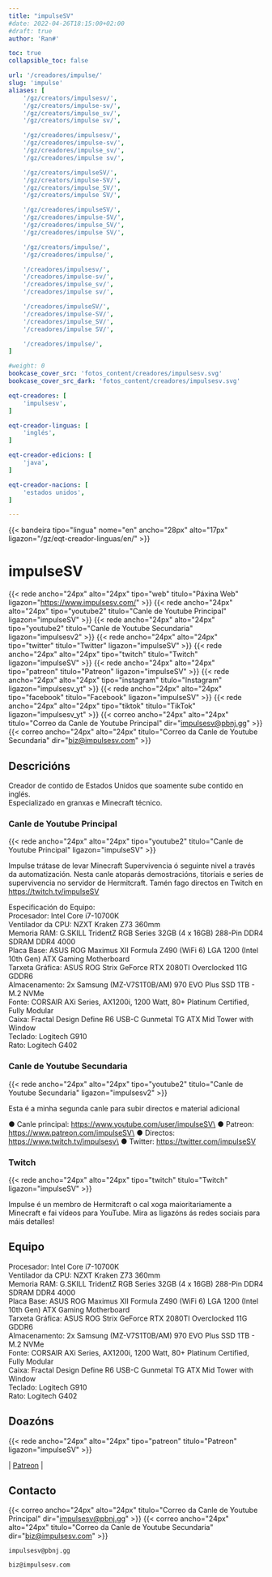 ```yaml
---
title: "impulseSV"
#date: 2022-04-26T18:15:00+02:00
#draft: true
author: 'Ran#'

toc: true
collapsible_toc: false

url: '/creadores/impulse/'
slug: 'impulse'
aliases: [
    '/gz/creators/impulsesv/',
    '/gz/creators/impulse-sv/',
    '/gz/creators/impulse_sv/',
    '/gz/creators/impulse sv/',

    '/gz/creadores/impulsesv/',
    '/gz/creadores/impulse-sv/',
    '/gz/creadores/impulse_sv/',
    '/gz/creadores/impulse sv/',

    '/gz/creators/impulseSV/',
    '/gz/creators/impulse-SV/',
    '/gz/creators/impulse_SV/',
    '/gz/creators/impulse SV/',

    '/gz/creadores/impulseSV/',
    '/gz/creadores/impulse-SV/',
    '/gz/creadores/impulse_SV/',
    '/gz/creadores/impulse SV/',

    '/gz/creators/impulse/',
    '/gz/creadores/impulse/',

    '/creadores/impulsesv/',
    '/creadores/impulse-sv/',
    '/creadores/impulse_sv/',
    '/creadores/impulse sv/',

    '/creadores/impulseSV/',
    '/creadores/impulse-SV/',
    '/creadores/impulse_SV/',
    '/creadores/impulse SV/',

    '/creadores/impulse/',
]

#weight: 0
bookcase_cover_src: 'fotos_content/creadores/impulsesv.svg'
bookcase_cover_src_dark: 'fotos_content/creadores/impulsesv.svg'

eqt-creadores: [
    'impulsesv',
]

eqt-creador-linguas: [
    'inglés',
]

eqt-creador-edicions: [
    'java',
]

eqt-creador-nacions: [
    'estados unidos',
]

---
```


{{< bandeira tipo="lingua" nome="en" ancho="28px" alto="17px" ligazon="/gz/eqt-creador-linguas/en/" >}}

# impulseSV

{{< rede ancho="24px" alto="24px" tipo="web" titulo="Páxina Web" ligazon="https://www.impulsesv.com/" >}}
{{< rede ancho="24px" alto="24px" tipo="youtube2" titulo="Canle de Youtube Principal" ligazon="impulseSV" >}}
{{< rede ancho="24px" alto="24px" tipo="youtube2" titulo="Canle de Youtube Secundaria" ligazon="impulsesv2" >}}
{{< rede ancho="24px" alto="24px" tipo="twitter" titulo="Twitter" ligazon="impulseSV" >}}
{{< rede ancho="24px" alto="24px" tipo="twitch" titulo="Twitch" ligazon="impulseSV" >}}
{{< rede ancho="24px" alto="24px" tipo="patreon" titulo="Patreon" ligazon="impulseSV" >}}
{{< rede ancho="24px" alto="24px" tipo="instagram" titulo="Instagram" ligazon="impulsesv_yt" >}}
{{< rede ancho="24px" alto="24px" tipo="facebook" titulo="Facebook" ligazon="impulseSV" >}}
{{< rede ancho="24px" alto="24px" tipo="tiktok" titulo="TikTok" ligazon="impulsesv_yt" >}}
{{< correo ancho="24px" alto="24px" titulo="Correo da Canle de Youtube Principal" dir="impulsesv@pbnj.gg" >}}
{{< correo ancho="24px" alto="24px" titulo="Correo da Canle de Youtube Secundaria" dir="biz@impulsesv.com" >}}

## Descricións

Creador de contido de Estados Unidos que soamente sube contido en inglés.\
Especializado en granxas e Minecraft técnico.

### Canle de Youtube Principal

{{< rede ancho="24px" alto="24px" tipo="youtube2" titulo="Canle de Youtube Principal" ligazon="impulseSV" >}}

Impulse trátase de levar Minecraft Supervivencia ó seguinte nivel a través da automatización.
Nesta canle atoparás demostracións, titoriais e series de supervivencia no servidor de Hermitcraft.
Tamén fago directos en Twitch en https://twitch.tv/impulseSV

Especificación do Equipo:\
Procesador:  Intel Core i7-10700K\
Ventilador da CPU:  NZXT Kraken Z73 360mm\
Memoria RAM:  G.SKILL TridentZ RGB Series 32GB (4 x 16GB) 288-Pin DDR4 SDRAM DDR4 4000\
Placa Base: ASUS ROG Maximus XII Formula Z490 (WiFi 6) LGA 1200 (Intel 10th Gen) ATX Gaming Motherboard\
Tarxeta Gráfica:  ASUS ROG Strix GeForce RTX 2080TI Overclocked 11G GDDR6\
Almacenamento: 2x Samsung (MZ-V7S1T0B/AM) 970 EVO Plus SSD 1TB - M.2 NVMe\
Fonte: CORSAIR AXi Series, AX1200i, 1200 Watt, 80+ Platinum Certified, Fully Modular\
Caixa: Fractal Design Define R6 USB-C Gunmetal TG ATX Mid Tower with Window\
Teclado:  Logitech G910\
Rato:  Logitech G402

### Canle de Youtube Secundaria

{{< rede ancho="24px" alto="24px" tipo="youtube2" titulo="Canle de Youtube Secundaria" ligazon="impulsesv2" >}}

Esta é a minha segunda canle para subir directos e material adicional

● Canle principal:  https://www.youtube.com/user/impulseSV\
● Patreon:  https://www.patreon.com/impulseSV\
● Directos:  https://www.twitch.tv/impulsesv\
● Twitter:  https://twitter.com/impulseSV

### Twitch

{{< rede ancho="24px" alto="24px" tipo="twitch" titulo="Twitch" ligazon="impulseSV" >}}

Impulse é un membro de Hermitcraft o cal xoga maioritariamente a Minecraft e fai vídeos para YouTube.
Mira as ligazóns ás redes sociais para máis detalles!

## Equipo

Procesador:  Intel Core i7-10700K\
Ventilador da CPU:  NZXT Kraken Z73 360mm\
Memoria RAM:  G.SKILL TridentZ RGB Series 32GB (4 x 16GB) 288-Pin DDR4 SDRAM DDR4 4000\
Placa Base: ASUS ROG Maximus XII Formula Z490 (WiFi 6) LGA 1200 (Intel 10th Gen) ATX Gaming Motherboard\
Tarxeta Gráfica:  ASUS ROG Strix GeForce RTX 2080TI Overclocked 11G GDDR6\
Almacenamento: 2x Samsung (MZ-V7S1T0B/AM) 970 EVO Plus SSD 1TB - M.2 NVMe\
Fonte: CORSAIR AXi Series, AX1200i, 1200 Watt, 80+ Platinum Certified, Fully Modular\
Caixa: Fractal Design Define R6 USB-C Gunmetal TG ATX Mid Tower with Window\
Teclado:  Logitech G910\
Rato:  Logitech G402

## Doazóns

{{< rede ancho="24px" alto="24px" tipo="patreon" titulo="Patreon" ligazon="impulseSV" >}}

|
[Patreon](https://www.patreon.com/impulseSV)
|

## Contacto

{{< correo ancho="24px" alto="24px" titulo="Correo da Canle de Youtube Principal" dir="impulsesv@pbnj.gg" >}}
{{< correo ancho="24px" alto="24px" titulo="Correo da Canle de Youtube Secundaria" dir="biz@impulsesv.com" >}}

```
impulsesv@pbnj.gg
```
```
biz@impulsesv.com
```
